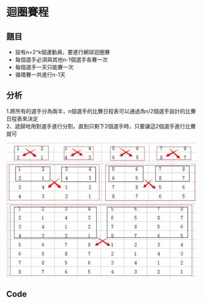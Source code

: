 # 迴圈賽程

          
## 題目

<ul>
    <li>設有n=2^k個運動員，要進行網球迴圈賽</li>
    <li>每個選手必須與其他n-1個選手各賽一次</li>
    <li>每個選手一天只能賽一次</li>
    <li>循環賽一共進行n-1天</li>
</ul>




## 分析
1.將所有的選手分為兩半，n個選手的比賽日程表可以通過為n/2個選手設計的比賽日程表來決定<br>
2、遞歸地用對選手進行分割，直到只剩下2個選手時，只要讓這2個選手進行比賽就可<br>


<img src = "https://github.com/Eddie02582/Algorithm/blob/master/Algorithm/Divide/Loop%20Schedule/1.png">

<img src = "https://github.com/Eddie02582/Algorithm/blob/master/Algorithm/Divide/Loop%20Schedule/2.png">

<img src = "https://github.com/Eddie02582/Algorithm/blob/master/Algorithm/Divide/Loop%20Schedule/3.png">

## Code

```python

```